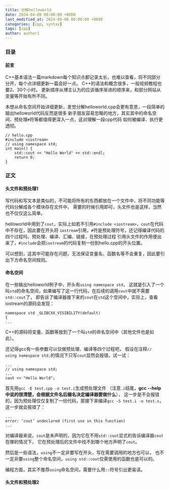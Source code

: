 ```yaml
---
title: 分解helloworld
date: 2024-04-08 00:00:00 +0800
last_modified_at: 2024-04-08 00:00:00 +0800
categories: [cpp, syntax]
tags: [cpp]
author: author1
---
```


### 目录

#### 前言

C++基本语法一篇markdown每个知识点都记录太长，也难以查看，将不同部分分开，每个点详细更新一篇会好一点。
C++的语法和概念很多，一般视频教程也要2、30个小时。
更新顺序从博主认为的应该循序渐进的顺序来，和部分网站从变量等开始有所不同。

本想从命名空间开始详细更新，发觉分解helloworld.cpp会更有意思，一段简单的输出helloworld代码反而是很多
新手朋友容易忽略的地方，其实其中的命名空间、预处理`#`符等都值得更深入一点，这对理解一段cpp代码
如何被编译、执行更透彻。

```
// hello.cpp
#include <iostream>
// using namespace std;
int main() {
	std::cout << "Hello World" << std::endl;
	return 0;
}
```

### 正文

#### 头文件和预处理1

写代码和写文本是类似的，不可能将所有的东西都放在一个文件中，将不同功能等代码分解成各个模块存在文件中，
需要的时候引用即可，头文件也是这样，当然也不仅仅这么简单。

helloworld中用到了`cout`，实际上如若不引用`#include <iostream>`，`cout`在代码中不存在，因此要在开头将
`iostream`引用，`#`符是预处理符号，还记得编译代码的四个过程吗，预处理、编译、汇编、链接，在预处理过程
引用头文件的作用便出来了，`#include`会把`iostream`的代码复制一份到hello.cpp的开头位置。

可以想到，这其中可能存在问题，无法保证变量名、函数名等不会重复，因此要引出下方命名空间规则。

#### 命名空间

在一些输出helloworld例子中，开头有`using namespace std`，
这就是引入了一个叫`std`的命名空间，如果编写了这一行代码，在后续的调用`cout`中就不需要`std::cout`了，
即告诉了编译器接下来的`cout`在`std`这个空间中，实际上，查看iostream的源码会发现：
```
namespace std _GLIBCXX_VISIBILITY(default)
{
...
```

C++的源码将变量、函数等放到了一个叫`std`的命名空间中（其他文件也是如此）。

还记得gcc有一些参数可以仅做预处理、编译等四个过程吧，
假设在注释`// using namespace std;`的情况下只写`cout`显然会报错，试一试：
```
...
// using namespace std;
...
cout << "Hello World";
```

首先用`gcc -E test.cpp -o test.i`生成预处理文件
（注意`.i`结尾，**gcc --help中说的很清楚，会根据文件名后缀名决定编译器要做什么**），
这一步是不会报错的，因为预处理仅仅复制了一份代码，那接下来编译`gcc -S test.i -o test.s`，
这一步就会报错了：
```
...
error: ‘cout’ undeclared (first use in this function)
...
```

对编译器来说，`cout`是未声明的，因为它在不用`std::cout`显式的告诉编译器`cout`在哪的情况下，
它在预处理后的文件中找不到哪个地方声明了`cout`。

然后是一些语法，`using`不一定非要写在开头，写在需要调用的地方也可以，
也不一定非要`using`整个命名空间，`using std::cout`仅需使用的函数也是可以的。

编程方面，其实不推荐`using`命名空间，需要什么用`::`符号引出更易读。

#### 头文件和预处理2

